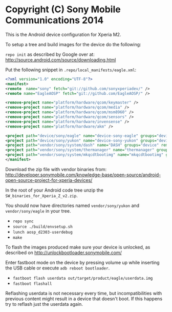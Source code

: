 Copyright (C) Sony Mobile Communications 2014
=============================================

This is the Android device configuration for Xperia M2.

To setup a tree and build images for the device do the following:

`repo init` as described by Google over at:
http://source.android.com/source/downloading.html

Put the following snippet in `.repo/local_manifests/eagle.xml`:

```xml
<?xml version="1.0" encoding="UTF-8"?>
<manifest>
<remote  name="sony" fetch="git://github.com/sonyxperiadev/" />
<remote name="EagleAOSP" fetch="git://github.com/EagleAOSP/" />

<remove-project name="platform/hardware/qcom/keymaster" />
<remove-project name="platform/hardware/qcom/media" />
<remove-project name="platform/hardware/qcom/msm8960" />
<remove-project name="platform/hardware/qcom/sensors" />
<remove-project name="platform/hardware/invensense" />
<remove-project name="platform/hardware/akm" />

<project path="device/sony/eagle" name="device-sony-eagle" groups="device" remote="EagleAOSP" revision="kk_mr2" />
<project path="device/sony/yukon" name="device-sony-yukon" groups="device" remote="EagleAOSP" revision="kk_mr2" />
<project path="vendor/sony/system/dash" name="DASH" groups="device" remote="sony" revision="master" />
<project path="vendor/sony/system/thermanager" name="thermanager" groups="device" remote="sony" revision="master" />
<project path="vendor/sony/system/mkqcdtbootimg" name="mkqcdtbootimg" groups="device" remote="sony" revision="master" />
</manifest>
```

Download the zip file with vendor binaries from:
http://developer.sonymobile.com/knowledge-base/open-source/android-open-source-project-for-xperia-devices/

In the root of your Android code tree unzip the `SW_binaries_for_Xperia_Z_v2.zip`.


You should now have directories named `vendor/sony/yukon` and `vendor/sony/eagle` in your tree.

* `repo sync`
* `source ./build/envsetup.sh`
* `lunch aosp_d2303-userdebug`
* `make`

To flash the images produced make sure your device is unlocked, as described on
http://unlockbootloader.sonymobile.com/

Enter fastboot mode on the device by pressing volume up while inserting the USB
cable or execute `adb reboot bootloader`.

* `fastboot flash userdata out/target/product/eagle/userdata.img`
* `fastboot flashall`

Reflashing userdata is not necessary every time, but incompatibilities with
previous content might result in a device that doesn't boot. If this happens
try to reflash just the userdata again.
